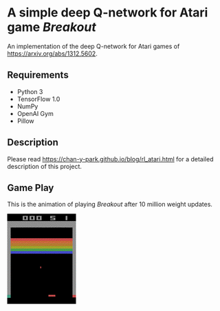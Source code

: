 # A simple deep Q-network for Atari game *Breakout*
An implementation of the deep Q-network for Atari games of https://arxiv.org/abs/1312.5602.

## Requirements
* Python 3
* TensorFlow 1.0
* NumPy
* OpenAI Gym
* Pillow

## Description
Please read https://chan-y-park.github.io/blog/rl_atari.html for a detailed description of this project.

## Game Play
This is the animation of playing *Breakout* after 10 million weight updates.

![game play](play.gif)
